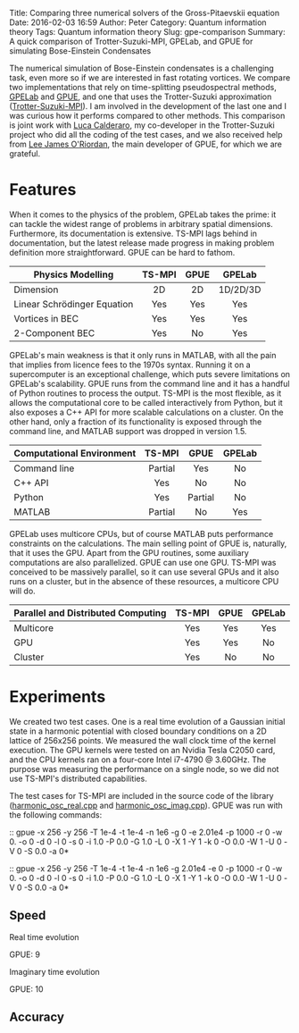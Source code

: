 Title: Comparing three numerical solvers of the Gross-Pitaevskii equation
Date: 2016-02-03 16:59
Author: Peter
Category: Quantum information theory
Tags: Quantum information theory
Slug: gpe-comparison
Summary: A quick comparison of Trotter-Suzuki-MPI, GPELab, and GPUE for simulating Bose-Einstein Condensates

The numerical simulation of Bose-Einstein condensates is a challenging task, even more so if we are interested in fast rotating vortices. We compare two implementations that rely on time-splitting pseudospectral methods, [GPELab](http://gpelab.math.cnrs.fr/) and [GPUE](https://mlxd.github.io/GPUE/), and one that uses the Trotter-Suzuki approximation ([Trotter-Suzuki-MPI](http://trotter-suzuki-mpi.github.io/)). I am involved in the development of the last one and I was curious how it performs compared to other methods. This comparison is joint work with [Luca Calderaro](https://github.com/Lucacalderaro), my co-developer in the Trotter-Suzuki project who did all the coding of the test cases, and we also received help from [Lee James O'Riordan](https://www.researchgate.net/profile/Lee_ORiordan), the main developer of GPUE, for which we are grateful.

Features
========
When it comes to the physics of the problem, GPELab takes the prime: it can tackle the widest range of problems in arbitrary spatial dimensions. Furthermore, its documentation is extensive. TS-MPI lags behind in documentation, but the latest release made progress in making problem definition more straightforward. GPUE can be hard to fathom.

| Physics Modelling          | TS-MPI  | GPUE   | GPELab |
| -------------------------- |:-------:|:------:|:------:|
| Dimension                  | 2D      | 2D     |1D/2D/3D|
| Linear Schrödinger Equation| Yes     | Yes    | Yes    |
| Vortices in BEC            | Yes     | Yes    | Yes    |
| 2-Component BEC            | Yes     | No     | Yes    |

GPELab's main weakness is that it only runs in MATLAB, with all the pain that implies from licence fees to the 1970s syntax. Running it on a supercomputer is an exceptional challenge, which puts severe limitations on GPELab's scalability. GPUE runs from the command line and it has a handful of Python routines to process the output. TS-MPI is the most flexible, as it allows the computational core to be called interactively from Python, but it also exposes a C++ API for more scalable calculations on a cluster. On the other hand, only a fraction of its functionality is exposed through the command line, and MATLAB support was dropped in version 1.5.

| Computational Environment   | TS-MPI  | GPUE   | GPELab |
| --------------------------- |:-------:|:------:|:------:|
| Command line                | Partial | Yes    | No     |
| C++ API                     | Yes     | No     | No     |
| Python                      | Yes     | Partial| No     |
| MATLAB                      | Partial | No     | Yes    |

GPELab uses multicore CPUs, but of course MATLAB puts performance constraints on the calculations. The main selling point of GPUE is, naturally, that it uses the GPU. Apart from the GPU routines, some auxiliary computations are also parallelized. GPUE can use one GPU. TS-MPI was conceived to be massively parallel, so it can use several GPUs and it also runs on a cluster, but in the absence of these resources, a multicore CPU will do.

| Parallel and Distributed Computing| TS-MPI  | GPUE   | GPELab |
| --------------------------------- |:-------:|:------:|:------:|
| Multicore                         | Yes     | Yes    | Yes    |
| GPU                               | Yes     | Yes    | No     |
| Cluster                           | Yes     | No     | No     |

Experiments
===========
We created two test cases. One is a real time evolution of a Gaussian initial state in a harmonic potential with closed boundary conditions on a 2D lattice of 256x256 points. We measured the wall clock time of the kernel execution. The GPU kernels were tested on an Nvidia Tesla C2050 card, and the CPU kernels ran on a four-core Intel i7-4790 @ 3.60GHz. The purpose was measuring the performance on a single node, so we did not use TS-MPI's distributed capabilities.

The test cases for TS-MPI are included in the source code of the library ([harmonic_osc_real.cpp](https://github.com/trotter-suzuki-mpi/trotter-suzuki-mpi/blob/master/examples/harmonic_osc_real.cpp) and [harmonic_osc_imag.cpp](https://github.com/trotter-suzuki-mpi/trotter-suzuki-mpi/blob/master/examples/harmonic_osc_imag.cpp)). GPUE was run with the following commands:

::
    gpue -x 256 -y 256 -T 1e-4 -t 1e-4 -n 1e6 -g 0 -e 2.01e4 -p 1000 -r 0 -w 0. -o 0 -d 0 -l 0 -s 0 -i 1.0 -P 0.0 -G 1.0 -L 0 -X 1 -Y 1 -k 0 -O 0.0 -W 1 -U 0 -V 0 -S 0.0 -a 0*

::
    gpue -x 256 -y 256 -T 1e-4 -t 1e-4 -n 1e6 -g 2.01e4 -e 0 -p 1000 -r 0 -w 0. -o 0 -d 0 -l 0 -s 0 -i 1.0 -P 0.0 -G 1.0 -L 0 -X 1 -Y 1 -k 0 -O 0.0 -W 1 -U 0 -V 0 -S 0.0 -a 0*

Speed
-----

Real time evolution

GPUE: 9


Imaginary time evolution

GPUE: 10

Accuracy
--------
